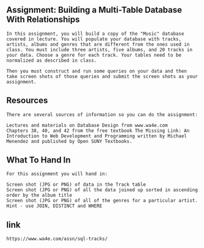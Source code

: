## Assignment: Building a Multi-Table Database With Relationships
    In this assignment, you will build a copy of the "Music" database covered in lecture. You will populate your database with tracks, artists, albums and genres that are different from the ones used in class. You must include three artists, five albums, and 20 tracks in your data. Choose a genre for each track. Your tables need to be normalized as described in class.

    Then you must construct and run some queries on your data and then take screen shots of those queries and submit the screen shots as your assignment.

## Resources
    There are several sources of information so you can do the assignment:

    Lectures and materials on Database Design from www.wa4e.com
    Chapters 38, 40, and 42 from the free textbook The Missing Link: An Introduction to Web Development and Programming written by Michael Menendez and published by Open SUNY Textbooks.

## What To Hand In
    For this assignment you will hand in:

    Screen shot (JPG or PNG) of data in the Track table
    Screen shot (JPG or PNG) of all the data joined up sorted in ascending order by the album title
    Screen shot (JPG or PNG) of all of the genres for a particular artist. Hint - use JOIN, DISTINCT and WHERE

## link
    https://www.wa4e.com/assn/sql-tracks/